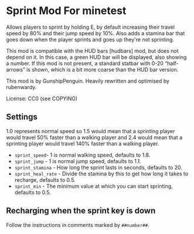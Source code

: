 # Sprint Mod For minetest

Allows players to sprint by holding E, by default increasing their travel speed
by 80% and their jump speed by 10%. Also adds a stamina bar that goes down when
the player sprints and goes up they're not sprinting.

This mod is compatible with the HUD bars [hudbars] mod, but does not depend on
it. In this case, a green HUD bar will be displayed, also showing a number.
If this mod is not present, a standard statbar with 0-20 “half-arrows” is shown,
which is a bit more coarse than the HUD bar version.

This mod is by GunshipPenguin. Heavily rewritten and optimised by rubenwardy.

License: CC0 (see COPYING)

## Settings

1.0 represents normal speed so 1.5 would mean that a sprinting player would
travel 50% faster than a walking player and 2.4 would mean that a sprinting
player would travel 140% faster than a walking player.

* `sprint_speed`- 1 is normal walking speed, defaults to 1.8.
* `sprint_jump` - 1 is normal jump speed, defaults to 1.1.
* `sprint_stamina` - How long the sprint lasts in seconds, defaults to 20.
* `sprint_heal_rate` - Divide the stamina by this to get how long it takes to recharge, defaults to 0.5.
* `sprint_min` - The minimum value at which you can start sprinting, defaults to 0.5.

## Recharging when the sprint key is down

Follow the instructions in comments marked by `##number##`.
